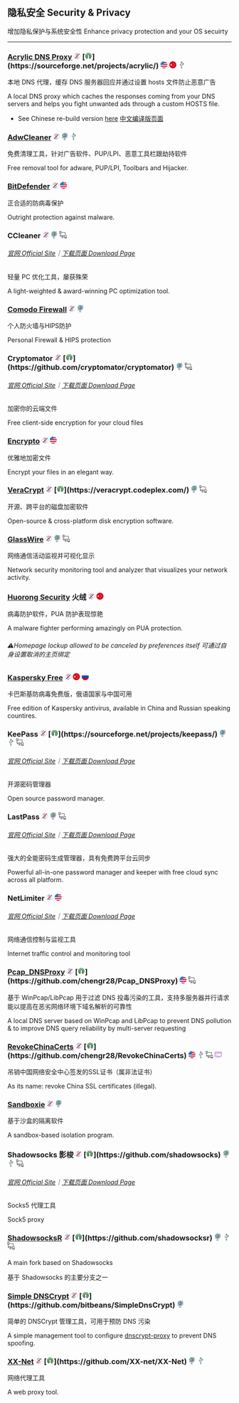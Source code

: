 ## 隐私安全   Security & Privacy

增加隐私保护与系统安全性   Enhance privacy protection and your OS secuirty

---

### [Acrylic DNS Proxy](http://mayakron.altervista.org/wikibase/show.php?id=AcrylicHome) ![](/assets/free.png) [![](/assets/open-source-icon.png "GPL 2.0@SourceForge: https://sourceforge.net/projects/acrylic/")](https://sourceforge.net/projects/acrylic/) ![](/assets/united-states.png) ![](/assets/china.png) ![](/assets/usb.png)

本地 DNS 代理，缓存 DNS 服务器回应并通过设置 hosts 文件防止恶意广告

A local DNS proxy which caches the responses coming from your DNS servers and helps you fight unwanted ads through a custom HOSTS file.

* See Chinese re-build version [here](https://github.com/miaomiaosoft/Acrylic-DNS-Proxy-GUI)   [中文编译版页面](https://github.com/miaomiaosoft/Acrylic-DNS-Proxy-GUI)

### [AdwCleaner](https://toolslib.net/downloads/viewdownload/1-adwcleaner/) ![](/assets/free.png) ![](/assets/earth-globe.png) ![](/assets/usb.png)

免费清理工具，针对广告软件、PUP/LPI、恶意工具栏跟劫持软件

Free removal tool for adware, PUP/LPI, Toolbars and Hijacker.

### [BitDefender](https://www.bitdefender.com/solutions/free.html) ![](/assets/free.png) ![](/assets/united-states.png)

正合适的防病毒保护

Outright protection against malware.

### CCleaner ![](/assets/free.png) ![](/assets/earth-globe.png) ![](/assets/multi_platform.png)

###### [官网 Official Site](https://www.piriform.com/CCLEANER)｜[下载页面 Download Page](https://www.piriform.com/ccleaner/download/standard)

轻量 PC 优化工具，屡获殊荣

A light-weighted & award-winning PC optimization tool.

### [Comodo Firewall](https://personalfirewall.comodo.com/) ![](/assets/free.png) ![](/assets/earth-globe.png)

个人防火墙与HIPS防护

Personal Firewall & HIPS protection

### Cryptomator ![](/assets/free.png) [![](/assets/open-source-icon.png "MIT X Consortium & Others@GitHub: https://github.com/cryptomator/cryptomator")](https://github.com/cryptomator/cryptomator) ![](/assets/earth-globe.png) ![](/assets/multi_platform.png)

###### [官网 Official Site](https://cryptomator.org/)｜[下载页面 Download Page](https://cryptomator.org/downloads/#allVersions)

加密你的云端文件

Free client-side encryption for your cloud files

### [Encrypto](http://macpaw.com/encrypto) ![](/assets/free.png) ![](/assets/united-states.png)

优雅地加密文件

Encrypt your files in an elegant way.

### [VeraCrypt](https://veracrypt.codeplex.com/) ![](/assets/free.png) [![](/assets/open-source-icon.png "Apache 2.0@CodePlex: https://veracrypt.codeplex.com/")](https://veracrypt.codeplex.com/) ![](/assets/earth-globe.png) ![](/assets/multi_platform.png)

开源、跨平台的磁盘加密软件

Open-source & cross-platform disk encryption software.

### [GlassWire](https://www.glasswire.com/) ![](/assets/free.png) ![](/assets/earth-globe.png) ![](/assets/multi_platform.png)

网络通信活动监视并可视化显示

Network security monitoring tool and analyzer that visualizes your network activity.

### [Huorong Security](http://www.huorong.cn/) 火绒 ![](/assets/free.png) ![](/assets/china.png)

病毒防护软件，PUA 防护表现惊艳

A malware fighter performing amazingly on PUA protection.

###### ⚠Homepage lockup allowed to be canceled by preferences itself   可通过自身设置取消的主页绑定

### [Kaspersky Free](https://www.kaspersky.com.cn/downloads#tools) ![](/assets/free.png) ![](/assets/china.png) ![](/assets/russia.png)

卡巴斯基防病毒免费版，俄语国家与中国可用

Free edition of Kaspersky antivirus, available in China and Russian speaking countires.

### KeePass ![](/assets/free.png) [![](/assets/open-source-icon.png "GPL 2.0+@SourceForge: https://sourceforge.net/projects/keepass/")](https://sourceforge.net/projects/keepass/) ![](/assets/earth-globe.png) ![](/assets/usb.png) ![](/assets/multi_platform.png)

###### [官网 Official Site](http://keepass.info/)｜[下载页面 Download Page](http://keepass.info/download.html)

开源密码管理器

Open source password manager.

### LastPass ![](/assets/free.png) ![](/assets/earth-globe.png) ![](/assets/multi_platform.png)

###### [官网 Official Site](https://www.lastpass.com/)｜[下载页面 Download Page](https://lastpass.com/misc_download2.php?tab=windows)

强大的全能密码生成管理器，具有免费跨平台云同步

Powerful all-in-one password manager and keeper with free cloud sync across all platform.

### NetLimiter ![](/assets/free.png) ![](/assets/united-states.png)

###### [官网 Official Site](https://www.netlimiter.com/)｜[下载页面 Download Page](https://www.netlimiter.com/download)

网络通信控制与监视工具

Internet traffic control and monitoring tool

### [Pcap\_DNSProxy](https://github.com/chengr28/Pcap_DNSProxy) ![](/assets/free.png) [![](/assets/open-source-icon.png "GPL 2.0@GitHub: https://github.com/chengr28/Pcap_DNSProxy")](https://github.com/chengr28/Pcap_DNSProxy) ![](/assets/united-states.png) ![](/assets/multi_platform.png)

基于 WinPcap/LibPcap 用于过滤 DNS 投毒污染的工具，支持多服务器并行请求能以提高在恶劣网络环境下域名解析的可靠性

A local DNS server based on WinPcap and LibPcap to prevent DNS pollution & to improve DNS query reliability by multi-server requesting

### [RevokeChinaCerts](https://github.com/chengr28/RevokeChinaCerts) ![](/assets/free.png) [![](/assets/open-source-icon.png "GPL 2.0 for Windows@GitHub: https://github.com/chengr28/RevokeChinaCerts")](https://github.com/chengr28/RevokeChinaCerts) ![](/assets/united-states.png) ![](/assets/usb.png) ![](/assets/multi_platform.png) ![](/assets/command-line.png)

吊销中国网络安全中心签发的SSL证书（属非法证书）

As its name: revoke China SSL certificates \(illegal\).

### [Sandboxie](http://www.sandboxie.com/) ![](/assets/free.png) ![](/assets/earth-globe.png)

基于沙盒的隔离软件

A sandbox-based isolation program.

### Shadowsocks 影梭 ![](/assets/free.png) [![](/assets/open-source-icon.png "APL 2.0/GPL 3.0/LGPL 3.0@GitHub: https://github.com/shadowsocks")](https://github.com/shadowsocks) ![](/assets/earth-globe.png) ![](/assets/usb.png) ![](/assets/multi_platform.png)

###### [官网 Official Site](https://shadowsocks.org/en/index.html)｜[下载页面 Download Page](https://shadowsocks.org/en/download/clients.html)

Socks5 代理工具

Sock5 proxy

### [ShadowsocksR](https://breakwa11.github.io/) ![](/assets/free.png) [![](/assets/open-source-icon.png "GPL 3.0@GitHub: https://github.com/shadowsocksr")](https://github.com/shadowsocksr) ![](/assets/earth-globe.png) ![](/assets/usb.png) ![](/assets/multi_platform.png)

A main fork based on Shadowsocks

基于 Shadowsocks 的主要分支之一

### [Simple DNSCrypt](https://simplednscrypt.org/) ![](/assets/free.png) [![](/assets/open-source-icon.png "MIT@GitHub: https://github.com/bitbeans/SimpleDnsCrypt")](https://github.com/bitbeans/SimpleDnsCrypt) ![](/assets/earth-globe.png)

简单的 DNSCrypt 管理工具，可用于预防 DNS 污染

A simple management tool to configure [dnscrypt-proxy](https://dnscrypt.org/) to prevent DNS spoofing.

### [**XX-Net**](https://github.com/XX-net/XX-Net) ![](/assets/free.png) [![](/assets/open-source-icon.png "NO LICENSE@GitHub: https://github.com/XX-net/XX-Net")](https://github.com/XX-net/XX-Net) ![](/assets/earth-globe.png) ![](/assets/usb.png)

网络代理工具

A web proxy tool.

